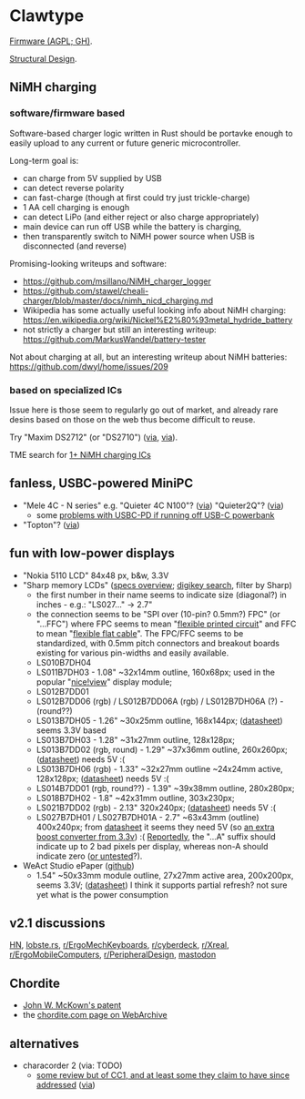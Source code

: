 # Clawtype

[Firmware (AGPL; GH)](https://github.com/akavel/clawtype).

[Structural Design](https://www.printables.com/model/1231156-clawtype).

## NiMH charging

### software/firmware based

Software-based charger logic written in Rust
should be portavke enough to easily upload
to any current or future generic microcontroller.

Long-term goal is:
- can charge from 5V supplied by USB
- can detect reverse polarity
- can fast-charge (though at first could try just trickle-charge)
- 1 AA cell charging is enough
- can detect LiPo (and either reject or also charge appropriately)
- main device can run off USB while the battery is charging,
- then transparently switch to NiMH power source when USB is disconnected (and reverse)

Promising-looking writeups and software:
- https://github.com/msillano/NiMH_charger_logger
- https://github.com/stawel/cheali-charger/blob/master/docs/nimh_nicd_charging.md
- Wikipedia has some actually useful looking info about NiMH charging:
  https://en.wikipedia.org/wiki/Nickel%E2%80%93metal_hydride_battery
- not strictly a charger but still an interesting writeup:
  https://github.com/MarkusWandel/battery-tester

Not about charging at all,
but an interesting writeup about NiMH batteries:
https://github.com/dwyl/home/issues/209


### based on specialized ICs

Issue here is those seem to regularly go out of market,
and already rare desins based on those on the web
thus become difficult to reuse.

Try "Maxim DS2712" (or "DS2710") 
([via](https://youtu.be/S9PUO_Uw158),
[via](https://hackaday.com/2024/12/02/the-automatic-battery-charger-you-never-knew-you-needed/)).

TME search for [1+ NiMH charging ICs](https://www.tme.eu/pl/en/katalog/battery-and-battery-cells-controllers_112884/?params=2613:1503863;550:1925651,1834448&productListOrderBy=1000014)

## fanless, USBC-powered MiniPC

- "Mele 4C - N series" e.g. "Quieter 4C N100"? ([via](https://redd.it/1jgd7rr)) "Quieter2Q"? ([via](https://redd.it/vlyz96))
  - some [problems with USBC-PD if running off USB-C powerbank](https://old.reddit.com/r/MiniPCs/comments/1esw8w3/mele_mini_quieter_4c/lpy806e/)
- "Topton"? ([via](https://redd.it/1jgd7rr))

## fun with low-power displays

- "Nokia 5110 LCD" 84x48 px, b&w, 3.3V
- "Sharp memory LCDs"
  ([specs overview](https://mm.digikey.com/Volume0/opasdata/d220001/medias/docus/6165/lcd202009e.pdf);
  [digikey search](https://www.digikey.pl/pl/products/filter/lcd-oled-grafikk/107?s=N4IgjCBcoLQdIDGUBmBDANgZwKYBoQB7KAbRABYAmAVhAF0BfBggNilAEsATKEOABggEADgBdeIAgEdRAT15h%2BkkHOE5eaLMiZA),
  filter by Sharp)
  - the first number in their name seems to indicate size (diagonal?) in inches - e.g.: "LS027..." -> 2.7"
  - the connection seems to be "SPI over (10-pin? 0.5mm?) FPC" (or "...FFC")
    where FPC seems to mean "[flexible printed circuit](https://en.wikipedia.org/wiki/Flexible_printed_circuit)"
    and FFC to mean "[flexible flat cable](https://en.wikipedia.org/wiki/Flexible_flat_cable)".
    The FPC/FFC seems to be standardized,
    with 0.5mm pitch connectors and breakout boards existing for various pin-widths and easily available.
  - LS010B7DH04
  - LS011B7DH03 - 1.08" ~32x14mm outline, 160x68px;
    used in the popular "[nice!view](https://nicekeyboards.com/docs/nice-view/#specifications)" display module;
  - LS012B7DD01
  - LS012B7DD06 (rgb) / LS012B7DD06A (rgb) / LS012B7DH06A (?) - (round??)
  - LS013B7DH05 - 1.26" ~30x25mm outline, 168x144px;
    ([datasheet](https://mm.digikey.com/Volume0/opasdata/d220001/medias/docus/2328/LS013B7DH05.pdf))
    seems 3.3V based
  - LS013B7DH03 - 1.28" ~31x27mm outline, 128x128px;
  - LS013B7DD02 (rgb, round) - 1.29" ~37x36mm outline, 260x260px;
    ([datasheet](https://sharpsecd.com/static/media/Sharp-Tech-Literature-LS013B7DD02-12-2-19.56915dac.pdf))
    needs 5V :(
  - LS013B7DH06 (rgb) - 1.33" ~32x27mm outline ~24x24mm active, 128x128px;
    ([datasheet](https://mm.digikey.com/Volume0/opasdata/d220001/medias/docus/734/LS013B7DH06_Spec.pdf))
    needs 5V :(
  - LS014B7DD01 (rgb, round??) - 1.39" ~39x38mm outline, 280x280px;
  - LS018B7DH02 - 1.8" ~42x31mm outline, 303x230px;
  - LS021B7DD02 (rgb) - 2.13" 320x240px;
    ([datasheet](https://sharpsecd.com/static/media/LS021B7DD02_Spec_LCP-0620032_201201.77219fa4.pdf))
    needs 5V :(
  - LS027B7DH01 / LS027B7DH01A - 2.7" ~63x43mm (outline) 400x240px;
    from [datasheet](https://mm.digikey.com/Volume0/opasdata/d220001/medias/docus/1272/LS027B7DH01_Rev_Jun_2010.pdf)
    it seems they need 5V
    (so [an extra boost converter from 3.3v](https://www.tindie.com/products/kuzyatech/sharp-memory-lcd-breakout-a2/)) :(
    [Reportedly](https://forum.digikey.com/t/ls027b7dh01-vs-ls027b7dh01a/5682),
    the "...A" suffix should indicate up to 2 bad pixels per display, whereas non-A should indicate zero
    ([or untested](https://forum.digikey.com/t/sharp-lq057q3dc03-tft-lcd-module-a-last-suffix/4820)?).
- WeAct Studio ePaper ([github](https://github.com/WeActStudio/WeActStudio.EpaperModule))
  - 1.54" ~50x33mm module outline, 27x27mm active area, 200x200px, seems 3.3V;
    ([datasheet](https://github.com/WeActStudio/WeActStudio.EpaperModule/blob/master/Doc/ZJY200200-0154DAAMFGN.pdf))
    I think it supports partial refresh? not sure yet what is the power consumption

## v2.1 discussions

[HN](https://news.ycombinator.com/item?id=43588420),
[lobste.rs](https://lobste.rs/s/o0xmgd/clawtype_custom_wearable_chorded),
[r/ErgoMechKeyboards](https://redd.it/1jrg5ul),
[r/cyberdeck](https://redd.it/1jwrnkv),
[r/Xreal](https://redd.it/1jrfupe),
[r/ErgoMobileComputers](https://redd.it/1jrg6ti),
[r/PeripheralDesign](https://redd.it/1jsx7p9),
[mastodon](https://merveilles.town/@akavel/114278656676862031)

## Chordite
- [John W. McKown's patent](https://patents.google.com/patent/US6429854)
- the [chordite.com page on WebArchive](https://web.archive.org/web/20220201061603/http://chordite.com/)

## alternatives

- characorder 2 (via: TODO)
  - [some review but of CC1, and at least some they claim to have since addressed](https://www.youtube.com/watch?v=IxCm86IbLok) ([via](https://old.reddit.com/r/typing/comments/1c0oi1s/how_fast_is_the_charachorder_compared_to/ll5h3bi/))
